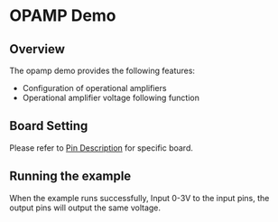 # OPAMP Demo

## Overview

The opamp demo provides the following features:

- Configuration of operational amplifiers
- Operational amplifier voltage following function

## Board Setting

Please refer to [Pin Description](lab_board_resource) for specific board.

## Running the example

When the example runs successfully, Input 0-3V to the input pins, the output pins will output the same voltage.



